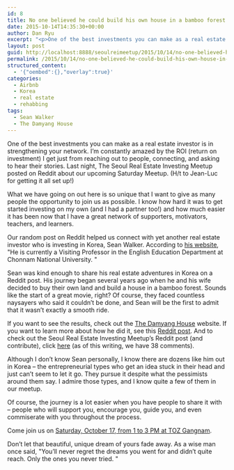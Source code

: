 ```yaml
---
id: 8
title: No one believed he could build his own house in a bamboo forest in Korea. See the results!
date: 2015-10-14T14:35:30+00:00
author: Dan Ryu
excerpt: "<p>One of the best investments you can make as a real estate investor is in strengthening your network. I'm constantly amazed by the ROI (return on investment) I get just from reaching out to people, connecting, and asking to hear their stories. Last night, The Seoul Real Estate Investing Meetup posted on Reddit about our upcoming Saturday Meetup.</p>"
layout: post
guid: http://localhost:8888/seoulreimeetup/2015/10/14/no-one-believed-he-could-build-his-own-house-in-a-bamboo-forest-in-korea-see-the-results/
permalink: /2015/10/14/no-one-believed-he-could-build-his-own-house-in-a-bamboo-forest-in-korea-see-the-results/
structured_content:
  - '{"oembed":{},"overlay":true}'
categories:
  - Airbnb
  - Korea
  - real estate
  - rehabbing
tags:
  - Sean Walker
  - The Damyang House
---
```

One of the best investments you can make as a real estate investor is in strengthening your network. I’m constantly amazed by the ROI (return on investment) I get just from reaching out to people, connecting, and asking to hear their stories. Last night, The Seoul Real Estate Investing Meetup posted on Reddit about our upcoming Saturday Meetup. (H/t to Jean-Luc for getting it all set up!)

What we have going on out here is so unique that I want to give as many people the opportunity to join us as possible. I know how hard it was to get started investing on my own (and I had a partner too!) and how much easier it has been now that I have a great network of supporters, motivators, teachers, and learners.

Our random post on Reddit helped us connect with yet another real estate investor who is investing in Korea, Sean Walker. According to [his website](http://www.thedamyanghouse.com/p/blog-page_19.html),  "He is currently a Visiting Professor in the English Education Department at Chonnam National University. "

Sean was kind enough to share his real estate adventures in Korea on a Reddit post. His journey began several years ago when he and his wife decided to buy their own land and build a house in a bamboo forest. Sounds like the start of a great movie, right? Of course, they faced countless naysayers who said it couldn’t be done, and Sean will be the first to admit that it wasn’t exactly a smooth ride.

If you want to see the results, check out the <a target="_blank" href="http://www.thedamyanghouse.com/" rel="noopener noreferrer">The Damyang House</a> website. If you want to learn more about how he did it, see this <a target="_blank" href="https://www.reddit.com/r/korea/comments/2i9krv/airbnb_hostrenovating_countryside_house/" rel="noopener noreferrer">Reddit post</a>. And to check out the Seoul Real Estate Investing Meetup’s Reddit post (and contribute), click <a target="_blank" href="https://www.reddit.com/r/korea/comments/3ola4m/any_real_estate_investors_living_in_korea_and/" rel="noopener noreferrer">here</a> (as of this writing, we have 38 comments).

Although I don’t know Sean personally, I know there are dozens like him out in Korea – the entrepreneurial types who get an idea stuck in their head and just can’t seem to let it go. They pursue it despite what the pessimists around them say. I admire those types, and I know quite a few of them in our meetup.

Of course, the journey is a lot easier when you have people to share it with – people who will support you, encourage you, guide you, and even commiserate with you throughout the process.

Come join us on <a target="_blank" href="http://www.meetup.com/Seoul-REI-Meetup/events/225572865/" rel="noopener noreferrer">Saturday, October 17, from 1 to 3 PM at TOZ Gangnam</a>.

Don’t let that beautiful, unique dream of yours fade away. As a wise man once said,  "You’ll never regret the dreams you went for and didn’t quite reach. Only the ones you never tried. "
